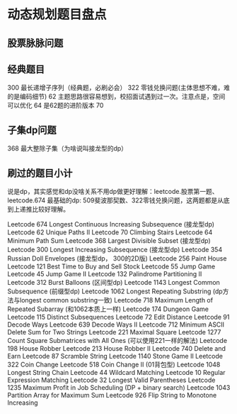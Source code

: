 # 动态规划题目盘点

## 股票脉脉问题

## 经典题目
300 最长递增子序列（经典题，必刷必会）
322 零钱兑换问题(主体思想不难，难的是编码细节)
62 主题思路很容易想到，校招面试遇到过一次。注意点是，空间可以优化
64 是62题的进阶版本
70

## 子集dp问题
368 最大整除子集（为啥说叫接龙型的dp）


## 刷过的题目小计

说是dp，其实感觉和dp没啥关系不用dp做更好理解：leetcode.股票第一题、leetcode.674
最基础的dp: 509斐波那契数、322零钱兑换问题，这两题都是从底到上递推比较好理解。

Leetcode 674 Longest Continuous Increasing Subsequence (接龙型dp)
Leetcode 62 Unique Paths II
Leetcode 70 Climbing Stairs
Leetcode 64 Minimum Path Sum
Leetcode 368 Largest Divisible Subset (接龙型dp)
Leetcode 300 Longest Increasing Subsequence (接龙型dp)
Leetcode 354 Russian Doll Envelopes (接龙型dp， 300的2D版)
Leetcode 256 Paint House
Leetcode 121 Best Time to Buy and Sell Stock
Leetcode 55 Jump Game
Leetcode 45 Jump Game II
Leetcode 132 Palindrome Partitioning II
Leetcode 312 Burst Balloons (区间型dp)
Leetcode 1143 Longest Common Subsequence (前缀型dp)
Leetcode 1062 Longest Repeating Substring (dp方法与longest common substring一致)
Leetcode 718 Maximum Length of Repeated Subarray (和1062本质上一样)
Leetcode 174 Dungeon Game
Leetcode 115 Distinct Subsequences
Leetcode 72 Edit Distance
Leetcode 91 Decode Ways
Leetcode 639 Decode Ways II
Leetcode 712 Minimum ASCII Delete Sum for Two Strings
Leetcode 221 Maximal Square
Leetcode 1277 Count Square Submatrices with All Ones (可以使用221一样的解法)
Leetcode 198 House Robber
Leetcode 213 House Robber II
Leetcode 740 Delete and Earn
Leetcode 87 Scramble String
Leetcode 1140 Stone Game II
Leetcode 322 Coin Change
Leetcode 518 Coin Change II (01背包型)
Leetcode 1048 Longest String Chain
Leetcode 44 Wildcard Matching
Leetcode 10 Regular Expression Matching
Leetcode 32 Longest Valid Parentheses
Leetcode 1235 Maximum Profit in Job Scheduling (DP + binary search)
Leetcode 1043 Partition Array for Maximum Sum
Leetcode 926 Flip String to Monotone Increasing
